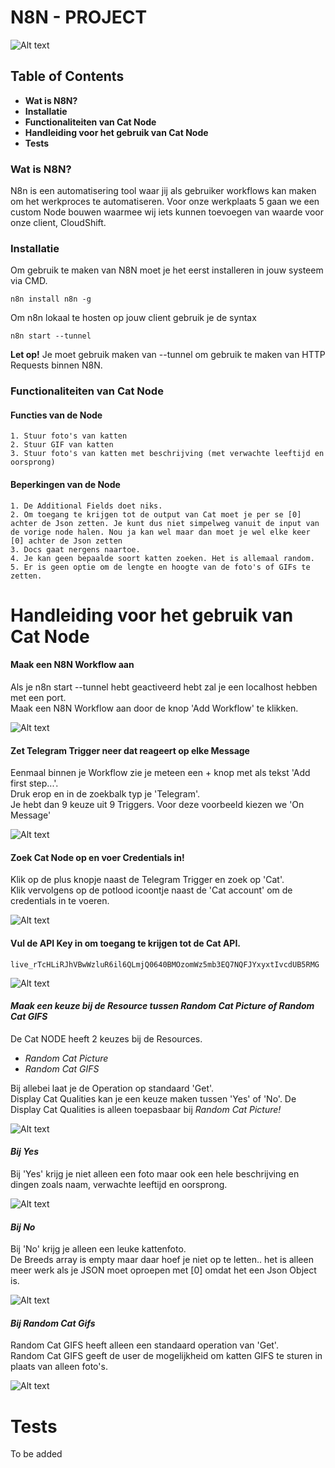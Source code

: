 # N8N - PROJECT

![Alt text](https://blog.n8n.io/content/images/2022/06/og-image-website.png)

## Table of Contents
* **Wat is N8N?**
* **Installatie**
* **Functionaliteiten van Cat Node**
* **Handleiding voor het gebruik van Cat Node**
* **Tests**

### **Wat is N8N?**
N8n is een automatisering tool waar jij als gebruiker workflows kan maken om het werkproces te automatiseren. Voor onze werkplaats 5 gaan we een custom Node bouwen waarmee wij iets kunnen toevoegen van waarde voor onze client, CloudShift.
### **Installatie**
Om gebruik te maken van N8N moet je het eerst installeren in jouw systeem via CMD. 
```
n8n install n8n -g
```
Om n8n lokaal te hosten op jouw client gebruik je de syntax
```
n8n start --tunnel
```
**Let op!** Je moet gebruik maken van --tunnel om gebruik te maken van HTTP Requests binnen N8N.
### **Functionaliteiten van Cat Node**
#### **Functies van de Node**
```
1. Stuur foto's van katten
2. Stuur GIF van katten
3. Stuur foto's van katten met beschrijving (met verwachte leeftijd en oorsprong)
```
#### **Beperkingen van de Node**
```
1. De Additional Fields doet niks.
2. Om toegang te krijgen tot de output van Cat moet je per se [0] achter de Json zetten. Je kunt dus niet simpelweg vanuit de input van de vorige node halen. Nou ja kan wel maar dan moet je wel elke keer [0] achter de Json zetten
3. Docs gaat nergens naartoe.
4. Je kan geen bepaalde soort katten zoeken. Het is allemaal random.
5. Er is geen optie om de lengte en hoogte van de foto's of GIFs te zetten.
```
# **Handleiding voor het gebruik van Cat Node**
#### **Maak een N8N Workflow aan**
Als je n8n start --tunnel hebt geactiveerd hebt zal je een localhost hebben met een port.       
Maak een N8N Workflow aan door de knop 'Add Workflow' te klikken.


![Alt text](images/add_workflow.png)

#### **Zet Telegram Trigger neer dat reageert op elke Message**
Eenmaal binnen je Workflow zie je meteen een + knop met als tekst 'Add first step...'.       
Druk erop en in de zoekbalk typ je 'Telegram'.       
Je hebt dan 9 keuze uit 9 Triggers. Voor deze voorbeeld kiezen we 'On Message'

![Alt text](images/TriggerNode.png)

#### **Zoek Cat Node op en voer Credentials in!**
Klik op de plus knopje naast de Telegram Trigger en zoek op 'Cat'.  
Klik vervolgens op de potlood icoontje naast de 'Cat account' om de credentials in te voeren.

![Alt text](images/CatNode.png)

#### **Vul de API Key in om toegang te krijgen tot de Cat API.**                 
``` 
live_rTcHLiRJhVBwWzluR6il6QLmjQ0640BMOzomWz5mb3EQ7NQFJYxyxtIvcdUB5RMG
```

![Alt text](images/APIkey.png)

#### *Maak een keuze bij de Resource tussen Random Cat Picture of Random Cat GIFS*
De Cat NODE heeft 2 keuzes bij de Resources.
* *Random Cat Picture*
* *Random Cat GIFS*      

Bij allebei laat je de Operation op standaard 'Get'.        
Display Cat Qualities kan je een keuze maken tussen 'Yes' of 'No'. De Display Cat Qualities is alleen toepasbaar bij *Random Cat Picture!*

![Alt text](images/ResourceChoice.png)
#### *Bij Yes*
Bij 'Yes' krijg je niet alleen een foto maar ook een hele beschrijving en dingen zoals naam, verwachte leeftijd en oorsprong.

![Alt text](images/YesQualities.png)
#### *Bij No*
Bij 'No' krijg je alleen een leuke kattenfoto.      
De Breeds array is empty maar daar hoef je niet op te letten.. het is alleen meer werk als je JSON moet oproepen met [0] omdat het een Json Object is.

![Alt text](images/NoQualities.png)
#### *Bij Random Cat Gifs* 
Random Cat GIFS heeft alleen een standaard operation van 'Get'.     
Random Cat GIFS geeft de user de mogelijkheid om katten GIFS te sturen in plaats van alleen foto's. 

![Alt text](images/GIFS.png)

# **Tests**
To be added